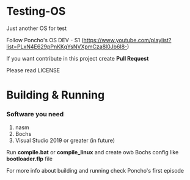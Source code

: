 # Testing-OS
Just another OS for test

Follow Poncho's OS DEV - S1 (https://www.youtube.com/playlist?list=PLxN4E629pPnKKqYsNVXpmCza8l0Jb6l8-)

If you want contribute in this project create **Pull Request**

Please read LICENSE

# Building & Running

### Software you need
1. nasm
2. Bochs
3. Visual Studio 2019 or greater (in future)

Run **compile.bat** or **compile_linux** and create owb Bochs config like **bootloader.flp** file

For more info about building and running check Poncho's first episode
